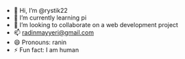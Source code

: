 - 👋 Hi, I’m @rystik22
- 🌱 I’m currently learning pi
- 💞️ I’m looking to collaborate on a web development project
- 📫 radinmayyeri@gmail.com
- 😄 Pronouns: ranin
- ⚡ Fun fact: I am human

<!---
rystik22/rystik22 is a ✨ special ✨ repository because its `README.md` (this file) appears on your GitHub profile.
You can click the Preview link to take a look at your changes.
--->
